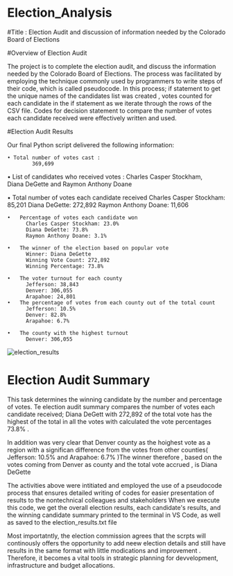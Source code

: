 # Election_Analysis

#Title : Election Audit and discussion of information needed by the Colorado Board of Elections

#Overview of Election Audit

The project is to  complete the election audit, and discuss the information needed by the Colorado Board of Elections.
The process was facilitated by employing the technique commonly used by programmers to write steps of their code, 
which is called pseudocode. In this process;  if statement to get the unique names of the candidates list was created , 
votes counted  for each candidate in the if statement as we iterate through the rows of the CSV file. Codes for decision 
statement to compare the number of votes each candidate received were effectively written and used. 

#Election Audit Results

  Our final Python script delivered the following information: 
  
    • Total number of votes cast : 
            369,699
            
            
   • List of candidates who received votes : 
          Charles Casper Stockham,  
          Diana DeGette and 
          Raymon Anthony Doane
          
          
   • Total number of votes each candidate received
          Charles Casper Stockham: 85,201
          Diana DeGette: 272,892
          Raymon Anthony Doane: 11,606
          
    •	Percentage of votes each candidate won
          Charles Casper Stockham: 23.0% 
          Diana DeGette: 73.8% 
          Raymon Anthony Doane: 3.1% 
          
    •	The winner of the election based on popular vote
          Winner: Diana DeGette
          Winning Vote Count: 272,892
          Winning Percentage: 73.8%
          
    •	The voter turnout for each county 
          Jefferson: 38,843
          Denver: 306,055
          Arapahoe: 24,801
    •	The percentage of votes from each county out of the total count
          Jefferson: 10.5% 
          Denver: 82.8% 
          Arapahoe: 6.7% 
          
    •	The county with the highest turnout
          Denver: 306,055
![election_results](https://user-images.githubusercontent.com/70987568/126089863-7a2d8ac1-fc9a-4488-a749-547247a62402.png)

# Election Audit Summary
   This  task determines the winning candidate by the number and percentage of votes.
   Te election audit summary compares the number of votes each candidate received; Diana DeGett with 272,892 of the total vote has the highest of the total in
   all the votes with calculated the vote percentages 73.8% . 
   
   In addition was very clear that Denver county as the hoighest vote as a region with a significan difference from the votes from other counties(  Jefferson: 10.5%  and 
   Arapahoe: 6.7% )The winner therefore , based on the votes coming from Denver as county and the total vote accrued , is Diana DeGette
   
  The activities above were intitiated and employed the use of a pseudocode process that ensures detailed writing of codes for easier presentation of results to the               nontechnical colleagues and stakeholders
  When we execute this code, we get the overall election results, each candidate's results, and the winning candidate summary printed to the terminal in VS Code, as well as       saved to the election_results.txt file
  
 Most importatntly, the election commission agrees that the scrpts will continously offers the opportunity to add neew election details and still have results in the same   format with little modications and improvement .
  Therefore, it becomes a vital tools in strategic planning for devvelopment, infrastructure and budget allocations.

